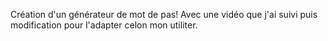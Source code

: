 Création d'un générateur de mot de pas! Avec une vidéo que j'ai suivi 
puis modification pour l'adapter celon mon utiliter.